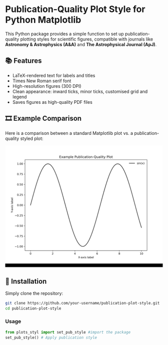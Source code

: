 # Publication-Quality Plot Style for Python Matplotlib

This Python package provides a simple function to set up publication-quality plotting styles for scientific figures, compatible with journals like **Astronomy & Astrophysics (A&A)** and **The Astrophysical Journal (ApJ)**.

## 📚 Features

- LaTeX-rendered text for labels and titles
- Times New Roman serif font
- High-resolution figures (300 DPI)
- Clean appearance: inward ticks, minor ticks, customised grid and legend
- Saves figures as high-quality PDF files

## 🎞️ Example Comparison

Here is a comparison between a standard Matplotlib plot vs. a publication-quality styled plot:

<img src="compare_plot.gif" alt="Comparison GIF" width="600"/>


## 🚀 Installation

Simply clone the repository:

```bash
git clone https://github.com/your-username/publication-plot-style.git
cd publication-plot-style
```
### Usage

```python
from plots_styl import set_pub_style #import the package
set_pub_style() # Apply publication style
